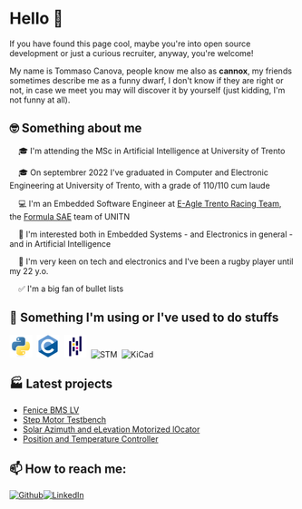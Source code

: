 # Hello 👋

If you have found this page cool, maybe you're into open source development or just a curious recruiter, anyway, you're welcome!

My name is Tommaso Canova, people know me also as __cannox__, my friends sometimes describe me as a funny dwarf, I don't know if they are right or not, in case we meet you may will discover it by yourself (just kidding, I'm not funny at all).

## 🤓 Something about me

&nbsp;&nbsp;&nbsp;&nbsp;🎓 I'm attending the MSc in Artificial Intelligence at University of Trento

&nbsp;&nbsp;&nbsp;&nbsp;🎓 On septembrer 2022 I've graduated in Computer and Electronic Engineering at University of Trento, with a grade of 110/110 cum laude

&nbsp;&nbsp;&nbsp;&nbsp;💻 I'm an Embedded Software Engineer at [E-Agle Trento Racing Team](https://github.com/eagletrt/), the [Formula SAE](https://en.wikipedia.org/wiki/Formula_SAE) team of UNITN

&nbsp;&nbsp;&nbsp;&nbsp;🤖 I'm interested both in Embedded Systems - and Electronics in general - and in Artificial Intelligence

&nbsp;&nbsp;&nbsp;&nbsp;🏉 I'm very keen on tech and electronics and I've been a rugby player until my 22 y.o.

&nbsp;&nbsp;&nbsp;&nbsp;✅ I'm a big fan of bullet lists

## 👀 Something I'm using or I've used to do stuffs
<div>
  <img src="https://github.com/devicons/devicon/blob/master/icons/python/python-original.svg" title="Python" alt="Python" width="40" height="40"/>&nbsp;
  <img src="https://github.com/devicons/devicon/blob/master/icons/c/c-original.svg" title="C" alt="C" width="40" height="40"/>&nbsp;
  <img src="https://github.com/devicons/devicon/blob/master/icons/pandas/pandas-original.svg" title="Pandas" alt="Pandas" width="40" height="40"/>&nbsp;
  <img src="https://upload.wikimedia.org/wikipedia/commons/thumb/1/1b/ST_logo_2020_blue_V.svg/1200px-ST_logo_2020_blue_V.svg.png" title="STM" alt="STM" width="50" height="40"/>&nbsp;
  <img src="https://upload.wikimedia.org/wikipedia/commons/thumb/5/59/KiCad-Logo.svg/1280px-KiCad-Logo.svg.png" title="KiCad" alt="KiCad" width="100" height="40"/>&nbsp;
</div>

## 🏭 Latest projects

- [Fenice BMS LV](https://github.com/cannox227/fenice-bms-lv)
- [Step Motor Testbench](https://github.com/cannox227/Step-Motor-Test-Bench)
- [Solar Azimuth and eLevation Motorized lOcator](https://github.com/cannox227/Solar-Azimuth-and-eLevation-Motorized-lOcator)
- [Position and Temperature Controller](https://github.com/cannox227/Position-and-Temperature-Controller)

## 📫 How to reach me: 
<div><p><a href="https://github.com/cannox227" target="_blank"><img alt="Github" src="https://img.shields.io/badge/GitHub-%2312100E.svg?&style=for-the-badge&logo=Github&logoColor=white" /></a><a href="https://www.linkedin.com/in/tommaso-canova/" target="_blank"><img alt="LinkedIn" src="https://img.shields.io/badge/linkedin-%230077B5.svg?&style=for-the-badge&logo=linkedin&logoColor=white" /></a> </div>

<!--
**cannox227/cannox227** is a ✨ _special_ ✨ repository because its `README.md` (this file) appears on your GitHub profile.

Here are some ideas to get you started:

- 🔭 I’m currently working on ...
- 🌱 I’m currently learning ...
- 👯 I’m looking to collaborate on ...
- 🤔 I’m looking for help with ...
- 💬 Ask me about ...
- 📫 How to reach me: ...
- 😄 Pronouns: ...
- ⚡ Fun fact: ...
-->
